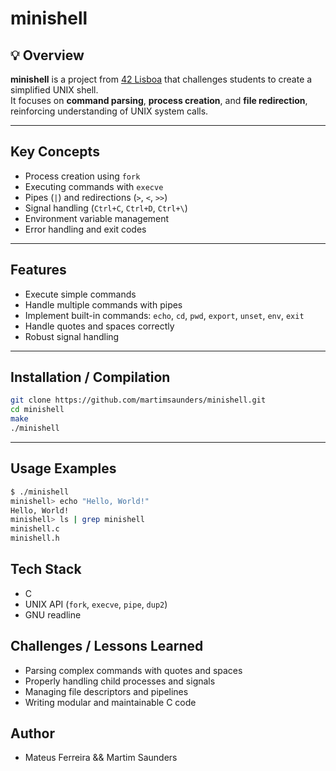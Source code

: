 # minishell

## 💡 Overview
**minishell** is a project from [42 Lisboa](https://www.42lisboa.com) that challenges students to create a simplified UNIX shell.  
It focuses on **command parsing**, **process creation**, and **file redirection**, reinforcing understanding of UNIX system calls.

---

## Key Concepts
- Process creation using `fork`
- Executing commands with `execve`
- Pipes (`|`) and redirections (`>`, `<`, `>>`)
- Signal handling (`Ctrl+C`, `Ctrl+D`, `Ctrl+\`)
- Environment variable management
- Error handling and exit codes

---

## Features
- Execute simple commands
- Handle multiple commands with pipes
- Implement built-in commands: `echo`, `cd`, `pwd`, `export`, `unset`, `env`, `exit`
- Handle quotes and spaces correctly
- Robust signal handling

---

## Installation / Compilation
```bash
git clone https://github.com/martimsaunders/minishell.git
cd minishell
make
./minishell
```

---

## Usage Examples
```bash
$ ./minishell
minishell> echo "Hello, World!"
Hello, World!
minishell> ls | grep minishell
minishell.c
minishell.h
```

## Tech Stack
- C
- UNIX API (`fork`, `execve`, `pipe`, `dup2`)
- GNU readline

## Challenges / Lessons Learned
- Parsing complex commands with quotes and spaces
- Properly handling child processes and signals
- Managing file descriptors and pipelines
- Writing modular and maintainable C code

## Author
- Mateus Ferreira && Martim Saunders

